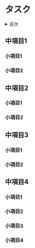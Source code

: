 # タスク

<!-- START doctoc generated TOC please keep comment here to allow auto update -->
<!-- DON'T EDIT THIS SECTION, INSTEAD RE-RUN doctoc TO UPDATE -->
<details>
<summary>目次</summary>

- [中項目1](#%E4%B8%AD%E9%A0%85%E7%9B%AE1)
  - [小項目1](#%E5%B0%8F%E9%A0%85%E7%9B%AE1)
  - [小項目2](#%E5%B0%8F%E9%A0%85%E7%9B%AE2)
- [中項目2](#%E4%B8%AD%E9%A0%85%E7%9B%AE2)
  - [小項目1](#%E5%B0%8F%E9%A0%85%E7%9B%AE1-1)
  - [小項目2](#%E5%B0%8F%E9%A0%85%E7%9B%AE2-1)
- [中項目3](#%E4%B8%AD%E9%A0%85%E7%9B%AE3)
  - [小項目1](#%E5%B0%8F%E9%A0%85%E7%9B%AE1-2)
  - [小項目2](#%E5%B0%8F%E9%A0%85%E7%9B%AE2-2)
- [中項目4](#%E4%B8%AD%E9%A0%85%E7%9B%AE4)
  - [小項目1](#%E5%B0%8F%E9%A0%85%E7%9B%AE1-3)
  - [小項目2](#%E5%B0%8F%E9%A0%85%E7%9B%AE2-3)
  - [小項目3](#%E5%B0%8F%E9%A0%85%E7%9B%AE3)

</details>
<!-- END doctoc generated TOC please keep comment here to allow auto update -->

## 中項目1
### 小項目1
### 小項目2

## 中項目2
### 小項目1
### 小項目2

## 中項目3
### 小項目1
### 小項目2

## 中項目4
### 小項目1
### 小項目2
### 小項目3
### 小項目4